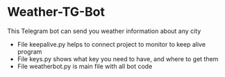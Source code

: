 # Weather-TG-Bot
This Telegram bot can send you weather information about any city

* File keepalive.py helps to connect project to monitor to keep alive program
* File keys.py shows what key you need to have, and where to get them
* File weatherbot.py is main file with all bot code 
